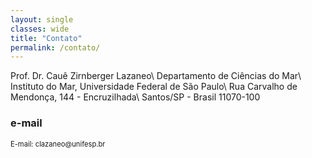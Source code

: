 ```yaml
---
layout: single
classes: wide
title: "Contato"
permalink: /contato/
---
```


Prof. Dr. Cauê Zirnberger Lazaneo\\
Departamento de Ciências do Mar\\
Instituto do Mar, Universidade Federal de São Paulo\\
Rua Carvalho de Mendonça, 144 - Encruzilhada\\
Santos/SP - Brasil  11070-100

### e-mail 
<p style="font-size: 0.8em;">E-mail: clazaneo@unifesp.br
</p>
